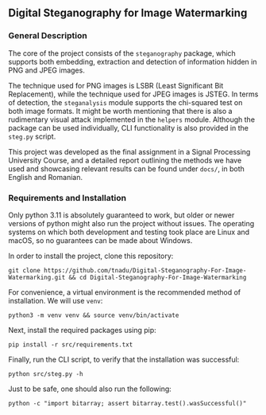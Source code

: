 ## Digital Steganography for Image Watermarking
### General Description
The core of the project consists of the `steganography` package, which supports both embedding, extraction and detection of information hidden in PNG and JPEG images. 

The technique used for PNG images is LSBR (Least Significant Bit Replacement), while the technique used for JPEG images is JSTEG. In terms of detection, the `steganalysis` module supports the chi-squared test on both image formats. It might be worth mentioning that there is also a rudimentary visual attack implemented in the `helpers` module. Although the package can be used individually, CLI functionality is also provided in the `steg.py` script.

This project was developed as the final assignment in a Signal Processing University Course, and a detailed report outlining the methods we have used and showcasing relevant results can be found under `docs/`, in both English and Romanian. 

### Requirements and Installation
Only python 3.11 is absolutely guaranteed to work, but older or newer versions of python might also run the project without issues. The operating systems on which both development and testing took place are Linux and macOS, so no guarantees can be made about Windows.

In order to install the project, clone this repository:
```shell
git clone https://github.com/tnadu/Digital-Steganography-For-Image-Watermarking.git && cd Digital-Steganography-For-Image-Watermarking 
```

For convenience, a virtual environment is the recommended method of installation. We will use `venv`:
```shell
python3 -m venv venv && source venv/bin/activate
```

Next, install the required packages using pip:
```shell
pip install -r src/requirements.txt
```

Finally, run the CLI script, to verify that the installation was successful:
```shell
python src/steg.py -h
```

Just to be safe, one should also run the following:
```shell
python -c "import bitarray; assert bitarray.test().wasSuccessful()"
```